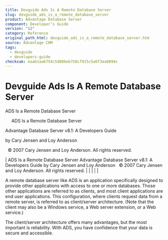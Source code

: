 ```yaml
---
title: Devguide Ads Is A Remote Database Server
slug: devguide_ads_is_a_remote_database_server
product: Advantage Database Server
component: Developer’s Guide
version: "12"
category: Reference
original_path_html: devguide_ads_is_a_remote_database_server.htm
source: Advantage CHM
tags:
  - devguide
  - developers-guide
checksum: eaab1aa6754c5d886eb758cf915c5a6f3ea6094c
---
```


# Devguide Ads Is A Remote Database Server

ADS Is a Remote Database Server

     ADS Is a Remote Database Server

Advantage Database Server v8.1: A Developers Guide

by Cary Jensen and Loy Anderson

  © 2007 Cary Jensen and Loy Anderson. All rights reserved.

| ADS Is a Remote Database Server  Advantage Database Server v8.1: A Developers Guide  by Cary Jensen and Loy Anderson    © 2007 Cary Jensen and Loy Anderson. All rights reserved. |  |  |  |  |

A remote database server like ADS is an application specifically designed to provide other applications with access to one or more databases. Those other applications are referred to as clients, and most client applications are end user applications. This configuration, where clients request data from a remote server, is referred to as client/server architecture. (Note that the client may also be a Windows service, a Web server extension, or a Web service.)

The client/server architecture offers many advantages, but the most important is reliability. With ADS, you have confidence that your data is secure and accessible.
